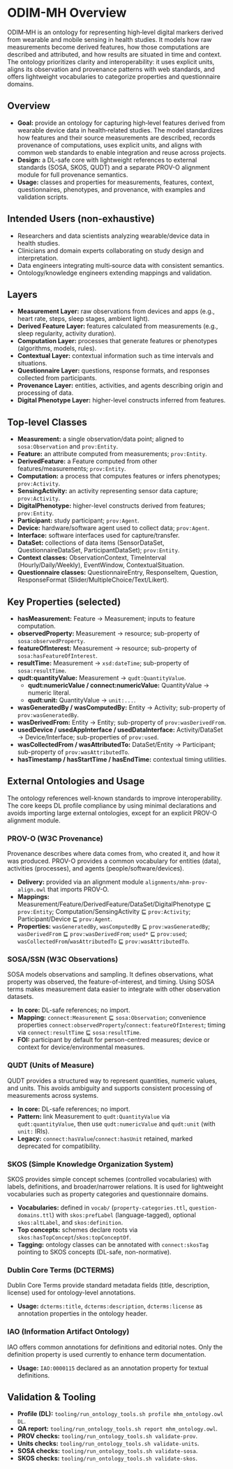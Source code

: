 # ODIM-MH Overview

ODIM‑MH is an ontology for representing high‑level digital markers derived from wearable and mobile sensing in health studies. It models how raw measurements become derived features, how those computations are described and attributed, and how results are situated in time and context. The ontology prioritizes clarity and interoperability: it uses explicit units, aligns its observation and provenance patterns with web standards, and offers lightweight vocabularies to categorize properties and questionnaire domains.

## Overview

- **Goal:** provide an ontology for capturing high‑level features derived from wearable device data in health‑related studies. The model standardizes how features and their source measurements are described, records provenance of computations, uses explicit units, and aligns with common web standards to enable integration and reuse across projects.
- **Design:** a DL-safe core with lightweight references to external standards (SOSA, SKOS, QUDT) and a separate PROV-O alignment module for full provenance semantics.
- **Usage:** classes and properties for measurements, features, context, questionnaires, phenotypes, and provenance, with examples and validation scripts.

## Intended Users (non‑exhaustive)

- Researchers and data scientists analyzing wearable/device data in health studies.
- Clinicians and domain experts collaborating on study design and interpretation.
- Data engineers integrating multi‑source data with consistent semantics.
- Ontology/knowledge engineers extending mappings and validation.

## Layers

- **Measurement Layer:** raw observations from devices and apps (e.g., heart rate, steps, sleep stages, ambient light).
- **Derived Feature Layer:** features calculated from measurements (e.g., sleep regularity, activity duration).
- **Computation Layer:** processes that generate features or phenotypes (algorithms, models, rules).
- **Contextual Layer:** contextual information such as time intervals and situations.
- **Questionnaire Layer:** questions, response formats, and responses collected from participants.
- **Provenance Layer:** entities, activities, and agents describing origin and processing of data.
- **Digital Phenotype Layer:** higher-level constructs inferred from features.

## Top-level Classes

- **Measurement:** a single observation/data point; aligned to `sosa:Observation` and `prov:Entity`.
- **Feature:** an attribute computed from measurements; `prov:Entity`.
- **DerivedFeature:** a Feature computed from other features/measurements; `prov:Entity`.
- **Computation:** a process that computes features or infers phenotypes; `prov:Activity`.
- **SensingActivity:** an activity representing sensor data capture; `prov:Activity`.
- **DigitalPhenotype:** higher-level constructs derived from features; `prov:Entity`.
- **Participant:** study participant; `prov:Agent`.
- **Device:** hardware/software agent used to collect data; `prov:Agent`.
- **Interface:** software interfaces used for capture/transfer.
- **DataSet:** collections of data items (SensorDataSet, QuestionnaireDataSet, ParticipantDataSet); `prov:Entity`.
- **Context classes:** ObservationContext, TimeInterval (Hourly/Daily/Weekly), EventWindow, ContextualSituation.
- **Questionnaire classes:** QuestionnaireEntry, ResponseItem, Question, ResponseFormat (Slider/MultipleChoice/Text/Likert).

## Key Properties (selected)

- **hasMeasurement:** Feature → Measurement; inputs to feature computation.
- **observedProperty:** Measurement → resource; sub-property of `sosa:observedProperty`.
- **featureOfInterest:** Measurement → resource; sub-property of `sosa:hasFeatureOfInterest`.
- **resultTime:** Measurement → `xsd:dateTime`; sub-property of `sosa:resultTime`.
- **qudt:quantityValue:** Measurement → `qudt:QuantityValue`.
  - **qudt:numericValue / connect:numericValue:** QuantityValue → numeric literal.
  - **qudt:unit:** QuantityValue → `unit:...`.
- **wasGeneratedBy / wasComputedBy:** Entity → Activity; sub-property of `prov:wasGeneratedBy`.
- **wasDerivedFrom:** Entity → Entity; sub-property of `prov:wasDerivedFrom`.
- **usedDevice / usedAppInterface / usedDataInterface:** Activity/DataSet → Device/Interface; sub-properties of `prov:used`.
- **wasCollectedFrom / wasAttributedTo:** DataSet/Entity → Participant; sub-property of `prov:wasAttributedTo`.
- **hasTimestamp / hasStartTime / hasEndTime:** contextual timing utilities.

## External Ontologies and Usage

The ontology references well-known standards to improve interoperability. The core keeps DL profile compliance by using minimal declarations and avoids importing large external ontologies, except for an explicit PROV-O alignment module.

### PROV-O (W3C Provenance)

Provenance describes where data comes from, who created it, and how it was produced. PROV-O provides a common vocabulary for entities (data), activities (processes), and agents (people/software/devices).

- **Delivery:** provided via an alignment module `alignments/mhm-prov-align.owl` that imports PROV-O.
- **Mappings:** Measurement/Feature/DerivedFeature/DataSet/DigitalPhenotype ⊑ `prov:Entity`; Computation/SensingActivity ⊑ `prov:Activity`; Participant/Device ⊑ `prov:Agent`.
- **Properties:** `wasGeneratedBy`, `wasComputedBy` ⊑ `prov:wasGeneratedBy`; `wasDerivedFrom` ⊑ `prov:wasDerivedFrom`; `used*` ⊑ `prov:used`; `wasCollectedFrom`/`wasAttributedTo` ⊑ `prov:wasAttributedTo`.

### SOSA/SSN (W3C Observations)

SOSA models observations and sampling. It defines observations, what property was observed, the feature-of-interest, and timing. Using SOSA terms makes measurement data easier to integrate with other observation datasets.

- **In core:** DL-safe references; no import.
- **Mapping:** `connect:Measurement` ⊑ `sosa:Observation`; convenience properties `connect:observedProperty`/`connect:featureOfInterest`; timing via `connect:resultTime` ⊑ `sosa:resultTime`.
- **FOI:** participant by default for person-centred measures; device or context for device/environmental measures.

### QUDT (Units of Measure)

QUDT provides a structured way to represent quantities, numeric values, and units. This avoids ambiguity and supports consistent processing of measurements across systems.

- **In core:** DL-safe references; no import.
- **Pattern:** link Measurement to `qudt:QuantityValue` via `qudt:quantityValue`, then use `qudt:numericValue` and `qudt:unit` (with `unit:` IRIs).
- **Legacy:** `connect:hasValue`/`connect:hasUnit` retained, marked deprecated for compatibility.

### SKOS (Simple Knowledge Organization System)

SKOS provides simple concept schemes (controlled vocabularies) with labels, definitions, and broader/narrower relations. It is used for lightweight vocabularies such as property categories and questionnaire domains.

- **Vocabularies:** defined in `vocab/` (`property-categories.ttl`, `question-domains.ttl`) with `skos:prefLabel` (language-tagged), optional `skos:altLabel`, and `skos:definition`.
- **Top concepts:** schemes declare roots via `skos:hasTopConcept`/`skos:topConceptOf`.
- **Tagging:** ontology classes can be annotated with `connect:skosTag` pointing to SKOS concepts (DL-safe, non-normative).

### Dublin Core Terms (DCTERMS)

Dublin Core Terms provide standard metadata fields (title, description, license) used for ontology-level annotations.

- **Usage:** `dcterms:title`, `dcterms:description`, `dcterms:license` as annotation properties in the ontology header.

### IAO (Information Artifact Ontology)

IAO offers common annotations for definitions and editorial notes. Only the definition property is used currently to enhance term documentation.

- **Usage:** `IAO:0000115` declared as an annotation property for textual definitions.

## Validation & Tooling

- **Profile (DL):** `tooling/run_ontology_tools.sh profile mhm_ontology.owl DL`.
- **QA report:** `tooling/run_ontology_tools.sh report mhm_ontology.owl`.
- **PROV checks:** `tooling/run_ontology_tools.sh validate-prov`.
- **Units checks:** `tooling/run_ontology_tools.sh validate-units`.
- **SOSA checks:** `tooling/run_ontology_tools.sh validate-sosa`.
- **SKOS checks:** `tooling/run_ontology_tools.sh validate-skos`.
